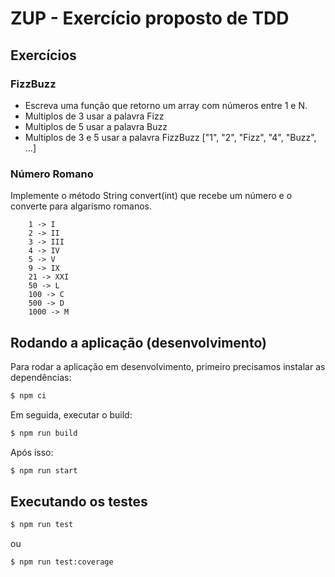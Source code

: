 # **ZUP - Exercício proposto de TDD**

## Exercícios

### FizzBuzz
- Escreva uma função que retorno um array com números entre 1 e N.
- Multiplos de 3 usar a palavra Fizz
- Multiplos de 5 usar a palavra Buzz
- Multiplos de 3 e 5 usar a palavra FizzBuzz
["1", "2", "Fizz", "4", "Buzz", ...]

### Número Romano
Implemente o método String convert(int) que recebe um número e o converte para algarismo romanos.
``` 
	1 -> I
	2 -> II
	3 -> III
	4 -> IV
	5 -> V
	9 -> IX
	21 -> XXI
	50 -> L
	100 -> C
	500 -> D
	1000 -> M
```

## Rodando a aplicação (desenvolvimento)

Para rodar a aplicação em desenvolvimento, primeiro precisamos instalar as dependências:

```bash
$ npm ci
```

Em seguida, executar o build:

```bash
$ npm run build
```

Após isso:

```bash
$ npm run start
```

## Executando os testes

```bash
$ npm run test
```
ou
```bash
$ npm run test:coverage
```
